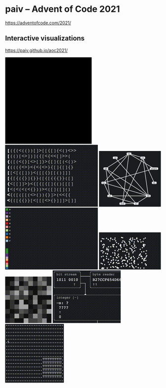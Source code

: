 paiv – Advent of Code 2021
==
https://adventofcode.com/2021/

Interactive visualizations
--
https://paiv.github.io/aoc2021/

[![](docs/day/9/smog.gif)](https://paiv.github.io/aoc2021/day/9/)
[![](docs/day/10/syntax.gif)](https://paiv.github.io/aoc2021/day/10/)
[<img src="docs/day/12/search.gif" width="200">](https://paiv.github.io/aoc2021/day/12/)
[![](docs/day/14/chart.gif)](https://paiv.github.io/aoc2021/day/14/)
[![](docs/day/13/fold.gif)](https://paiv.github.io/aoc2021/day/13/)
[![](docs/day/15/search.gif)](https://paiv.github.io/aoc2021/day/15/)
[![](docs/day/16/device.gif)](https://paiv.github.io/aoc2021/day/16/)
[![](docs/day/17/probe.gif)](https://paiv.github.io/aoc2021/day/17/)